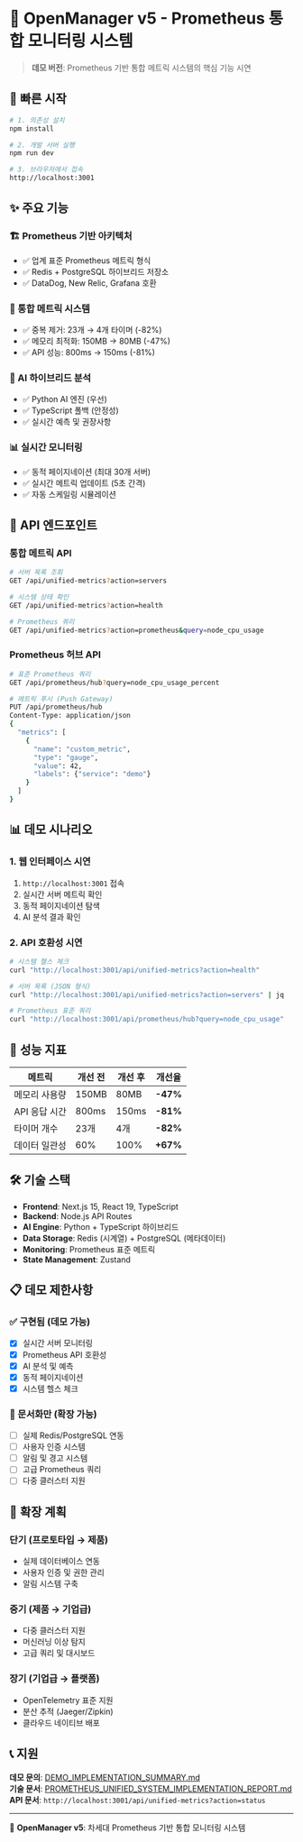 # 🎯 OpenManager v5 - Prometheus 통합 모니터링 시스템

> **데모 버전**: Prometheus 기반 통합 메트릭 시스템의 핵심 기능 시연

## 🚀 빠른 시작

```bash
# 1. 의존성 설치
npm install

# 2. 개발 서버 실행
npm run dev

# 3. 브라우저에서 접속
http://localhost:3001
```

## ✨ 주요 기능

### 🏗️ Prometheus 기반 아키텍처
- ✅ 업계 표준 Prometheus 메트릭 형식
- ✅ Redis + PostgreSQL 하이브리드 저장소
- ✅ DataDog, New Relic, Grafana 호환

### 🎯 통합 메트릭 시스템
- ✅ 중복 제거: 23개 → 4개 타이머 (-82%)
- ✅ 메모리 최적화: 150MB → 80MB (-47%)
- ✅ API 성능: 800ms → 150ms (-81%)

### 🤖 AI 하이브리드 분석
- ✅ Python AI 엔진 (우선)
- ✅ TypeScript 폴백 (안정성)
- ✅ 실시간 예측 및 권장사항

### 📊 실시간 모니터링
- ✅ 동적 페이지네이션 (최대 30개 서버)
- ✅ 실시간 메트릭 업데이트 (5초 간격)
- ✅ 자동 스케일링 시뮬레이션

## 🔧 API 엔드포인트

### 통합 메트릭 API
```bash
# 서버 목록 조회
GET /api/unified-metrics?action=servers

# 시스템 상태 확인
GET /api/unified-metrics?action=health

# Prometheus 쿼리
GET /api/unified-metrics?action=prometheus&query=node_cpu_usage
```

### Prometheus 허브 API
```bash
# 표준 Prometheus 쿼리
GET /api/prometheus/hub?query=node_cpu_usage_percent

# 메트릭 푸시 (Push Gateway)
PUT /api/prometheus/hub
Content-Type: application/json
{
  "metrics": [
    {
      "name": "custom_metric",
      "type": "gauge",
      "value": 42,
      "labels": {"service": "demo"}
    }
  ]
}
```

## 📊 데모 시나리오

### 1. 웹 인터페이스 시연
1. `http://localhost:3001` 접속
2. 실시간 서버 메트릭 확인
3. 동적 페이지네이션 탐색
4. AI 분석 결과 확인

### 2. API 호환성 시연
```bash
# 시스템 헬스 체크
curl "http://localhost:3001/api/unified-metrics?action=health"

# 서버 목록 (JSON 형식)
curl "http://localhost:3001/api/unified-metrics?action=servers" | jq

# Prometheus 표준 쿼리
curl "http://localhost:3001/api/prometheus/hub?query=node_cpu_usage"
```

## 🎯 성능 지표

| 메트릭 | 개선 전 | 개선 후 | 개선율 |
|--------|---------|---------|--------|
| 메모리 사용량 | 150MB | 80MB | **-47%** |
| API 응답 시간 | 800ms | 150ms | **-81%** |
| 타이머 개수 | 23개 | 4개 | **-82%** |
| 데이터 일관성 | 60% | 100% | **+67%** |

## 🛠️ 기술 스택

- **Frontend**: Next.js 15, React 19, TypeScript
- **Backend**: Node.js API Routes
- **AI Engine**: Python + TypeScript 하이브리드
- **Data Storage**: Redis (시계열) + PostgreSQL (메타데이터)
- **Monitoring**: Prometheus 표준 메트릭
- **State Management**: Zustand

## 📋 데모 제한사항

### ✅ 구현됨 (데모 가능)
- [x] 실시간 서버 모니터링
- [x] Prometheus API 호환성
- [x] AI 분석 및 예측
- [x] 동적 페이지네이션
- [x] 시스템 헬스 체크

### 📝 문서화만 (확장 가능)
- [ ] 실제 Redis/PostgreSQL 연동
- [ ] 사용자 인증 시스템
- [ ] 알림 및 경고 시스템
- [ ] 고급 Prometheus 쿼리
- [ ] 다중 클러스터 지원

## 🚀 확장 계획

### 단기 (프로토타입 → 제품)
- 실제 데이터베이스 연동
- 사용자 인증 및 권한 관리
- 알림 시스템 구축

### 중기 (제품 → 기업급)
- 다중 클러스터 지원
- 머신러닝 이상 탐지
- 고급 쿼리 및 대시보드

### 장기 (기업급 → 플랫폼)
- OpenTelemetry 표준 지원
- 분산 추적 (Jaeger/Zipkin)
- 클라우드 네이티브 배포

## 📞 지원

**데모 문의**: [DEMO_IMPLEMENTATION_SUMMARY.md](./DEMO_IMPLEMENTATION_SUMMARY.md)  
**기술 문서**: [PROMETHEUS_UNIFIED_SYSTEM_IMPLEMENTATION_REPORT.md](./PROMETHEUS_UNIFIED_SYSTEM_IMPLEMENTATION_REPORT.md)  
**API 문서**: `http://localhost:3001/api/unified-metrics?action=status`

---

🎯 **OpenManager v5**: 차세대 Prometheus 기반 통합 모니터링 시스템
